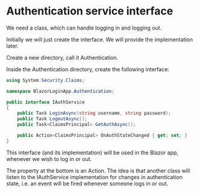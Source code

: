 # Authentication service interface
We need a class, which can handle logging in and logging out.

Initially we will just create the interface. We will provide the implementation later.

Create a new directory, call it Authentication.

Inside the Authentication directory, create the following interface:

```csharp
using System.Security.Claims;

namespace BlazorLoginApp.Authentication;

public interface IAuthService
{
    public Task LoginAsync(string username, string password);
    public Task LogoutAsync();
    public Task<ClaimsPrincipal> GetAuthAsync();

    public Action<ClaimsPrincipal> OnAuthStateChanged { get; set; }
}
```

This interface (and its implementation) will be used in the Blazor app, whenever we wish to log in or out.

The property at the bottom is an Action. The idea is that another class will listen to the IAuthService implementation for changes in authentication state, i.e. an event will be fired whenever someone logs in or out.

